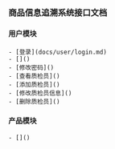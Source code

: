 ### 商品信息追溯系统接口文档

#### 用户模块

    - [登录](docs/user/login.md)
    - []()
    - [修改密码]()
    - [查看质检员]()
    - [添加质检员]()
    - [修改质检员信息]()
    - [删除质检员]()


#### 产品模块

    - []()
